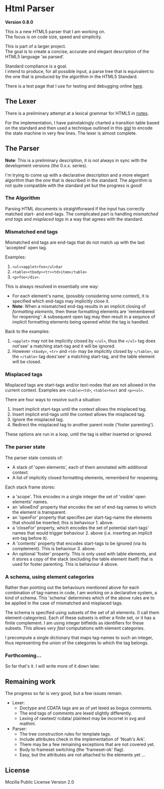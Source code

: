 Html Parser
===========

**Version 0.8.0**

This is a new HTML5 parser that I am working on.  
The focus is on code size, speed and simplicity. 

This is part of a larger project.  
The goal is to create a concise, accurate and elegant description of the HTML5 language 'as parsed'. 

Standard compliance is a goal.  
I intend to produce, for all possible input, a parse tree that is equivalent to the one that is produced by the algorithm in the HTML5 Standard.

There is a test page that I use for testing and debugging online [here][0].

[0]: https://alwinb.github.io/html-parser/test/tree.html

The Lexer
---------

There is a preliminary attempt at a lexical grammar for HTML5 in [notes][2]. 

For the implementation, I have painstakingly charted a transition table based on the standard and then used a technique outlined in this [gist][1] to encode the state machine in very few lines. The lexer is almost complete.

[1]: https://gist.github.com/alwinb/d2787f4cde1f7aadd197f40806cb08ef#file-statemachine-js
[2]: ./notes/lexical-grammar.txt


The Parser
----------

**Note**: This is a preliminary description, it is not always in sync with the development versions (the 0.x.x. series). 

I'm trying to come up with a declarative description and a more elegant algorithm than the one that is described in the standard. The algorithm is not quite compatible with the standard yet but the progress is good!

### The Algorithm

Parsing HTML documents is straightforward if the input has correctly matched start- and end-tags. The complicated part is handling _mismatched end tags_ and _misplaced tags_ in a way that agrees with the standard. 

### Mismatched end tags

Mismatched end tags are end-tags that do not match up with the last 'accepted' open tag.

Examples:

1. `<ul><applet>foo</ul>bar`
2. `<table><tbody><tr><td>item</table>`
3. `<p>foo</div>`. 

This is always resolved in essentially one way:

* For each element's name, (possibly considering some context), it is specified which end-tags may implicitly close it.
* **Note**: When a mismatched end-tag results in an implicit closing of _formatting elements_, then these formatting elements are 'remembered for reopening': A subsequent open tag may then result in a sequnce of implicit formatting elements being opened whilst the tag is handled. 

Back to the examples:

1. `<applet>` may not be implicitly closed by `</ul>`, thus the `</ul>` tag does not'see' a matching start-tag and it will be ignored. 
2. However `<tbody>`, `<tr>` and `<td>` may be implicitly closed by `</table>`, so the `</table>` tag does'see' a matching start-tag, and the table element will be closed.

### Misplaced tags

Misplaced tags are start-tags and/or text-nodes that are not allowed in the current context. Examples are `<table><td>`, `<table>text` and `<p><ul>`.

There are four ways to resolve such a situation:

1. Insert implicit start-tags until the context allows the misplaced tag.
2. Insert implicit end-tags until the context allows the misplaced tag.
3. Ignore the misplaced tag.
4. Redirect the misplaced tag to another parent node ('foster parenting').

These options are run in a loop, until the tag is either inserted or ignored.


### The parser state

The parser state consists of:

- A stack of 'open elements', each of them annotated with additional context.
- A list of implicitly closed formatting elements, rememberd for reopening. 

Each stack frame stores:

- a 'scope'. This encodes in a single integer the set of 'visible' open elements' names. 
- an 'allowEnd' property that encodes the set of end-tag names to which the element is transparent. 
- an 'openFor' property that specifies per start-tag-name the elements that should be inserted; this is behaviour 1. above. 
- a 'closeFor' property, which encodes the set of potential start-tags' names that would trigger behaviour 2. above (i.e. inserting an implicit ent-tag before it). 
- A 'contents' property that encodes start-tags to be ignored (via its complement). This is behaviour 3. above.
- An optional 'foster' property. This is only used with table elements, and it stores a copy of the stack (excluding the table element itself) that is used for foster parenting. This is behaviour 4 above. 



### A schema, using element categories

Rather than pointing out the behaviours mentioned above for each combination of tag-names in code, I am working on a declarative system, a kind of schema. This 'schema' determines which of the above rules are to be applied in the case of mismatched and misplaced tags. 

The schema is specified using subsets of the set of all elements. (I call them element-categories). Each of these subsets is either a finite set, or it has a finite complement. I am using integer bitfields as identifiers for these subsets. This allows _very fast_ computations with element categories. 

I precompute a single dictionary that maps tag-names to such an integer, thus representing the union of the categories to which the tag belongs. 


### Forthcoming...

So far that's it. I will write more of it down later. 


Remaining work
--------------

The progress so far is very good, but a few issues remain. 

* Lexer:
  - Doctype and CDATA tags are as of yet lexed as bogus comments.
  - The end tags of comments are lexed slightly differently.
  - Lexing of rawtext/ rcdata/ plaintext may be incorret in svg and mathml.
* Parser:
  - The tree construction rules for template tags.
  - Include attributes check in the implementation of 'Noah's Ark'.
  - There may be a few remaining exceptions that are not covered yet. 
  - Body to frameset switching (the 'frameset-ok' flag).
  - Easy, but the attributes are not attached to the elements yet ...


License
--------

Mozilla Public License Version 2.0
